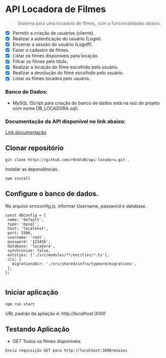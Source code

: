 # API Locadora de Filmes
> Sistema para uma locadora de filmes, com a funcionalidades abaixo.
 
- [x] Permitir a criação de usuários (cliente).
- [x] Realizar a autenticação do usuário (Login).
- [x] Encerrar a sessão do usuário (Logoff).
- [x] Fazer o cadastro de filmes.
- [x] Listar os filmes disponíveis para locação.
- [x] Filtrar os filmes pelo título.
- [x] Realizar a locação do filme escolhido pelo usuário.
- [x] Realizar a devolução do filme escolhido pelo usuário.
- [x] Listar os filmes locados pelo usuário.
 
### Banco de Dados:
- MySQL (Script para criação do banco de dados está na raiz do projeto com nome DB_LOCADORA.sql).
 
 
### Documentação da API disponível no link abaixo:
<a href="https://drive.google.com/file/d/1YcbZMxPqGGaXXafOS7ADz5VsLA42mC3j/view?usp=sharing">Link documentação</a>
 
## Clonar repositório
 
```
git clone https://github.com/r0n4ld0/api-locadora.git .
```
 
Instalar as dependências.
 
```
npm install
```
## Configure o banco de dados.
No arquivo ormconfig.js, informar Username, password e database.
```
const dbConfig = {
 name: 'default',
 type: 'mysql',
 host: 'localhost',
 port: 3306,
 username: 'root',
 password: '123456',
 database: 'locadora',
 synchronize: false,
 entities: ['./src/modules/**/entities/*.ts'],
 cli: {
   migrationsDir: './src/shared/infra/typeorm/migrations',
 },
};
 
```
## Iniciar aplicação

```
npm run start
```

URL padrão da apliação é: *http://localhost:3000*

## Testando Aplicação 

+ GET Todos os filmes disponíveis.

```
Envia requisição GET para http://localhost:3000/movies
```
